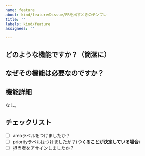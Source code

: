 ```yaml
---
name: feature
about: kind/featureのissue/PRを出すときのテンプレ
title: ''
labels: kind/feature
assignees: ''

---
```


## どのような機能ですか？（簡潔に）

## なぜその機能は必要なのですか？

## 機能詳細
なし。

## チェックリスト
- [ ] areaラベルをつけましたか？
- [ ] priorityラベルはつけましたか？(**つくることが決定している場合**)
- [ ] 担当者をアサインしましたか？

